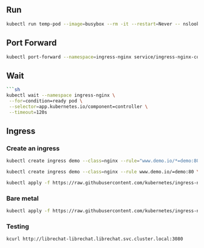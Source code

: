 ## Run

```sh
kubectl run temp-pod --image=busybox --rm -it --restart=Never -- nslookup echo-server.echo-server.svc.cluster.local
```

## Port Forward

```sh
kubectl port-forward --namespace=ingress-nginx service/ingress-nginx-controller 8080:80
```

## Wait

````sh
```sh
kubectl wait --namespace ingress-nginx \
 --for=condition=ready pod \
 --selector=app.kubernetes.io/component=controller \
 --timeout=120s
````

## Ingress

### Create an ingress

```sh
kubectl create ingress demo --class=nginx --rule="www.demo.io/*=demo:80"
```

```sh
kubectl create ingress demo --class=nginx --rule www.demo.io/=demo:80 \
```

```sh
kubectl apply -f https://raw.githubusercontent.com/kubernetes/ingress-nginx/controller-v1.12.3/deploy/static/provider/aws/deploy.yaml
```

### Bare metal

```sh
kubectl apply -f https://raw.githubusercontent.com/kubernetes/ingress-nginx/controller-v1.12.3/deploy/static/provider/baremetal/deploy.yaml
```

### Testing

```sh
kcurl http://librechat-librechat.librechat.svc.cluster.local:3080
```
